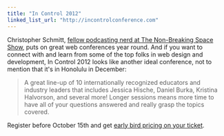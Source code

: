 ```yaml
---
title: "In Control 2012"
linked_list_url: "http://incontrolconference.com"
---
```

<p>Christopher Schmitt, <a href="http://nonbreakingspace.tv">fellow podcasting nerd at The Non-Breaking Space Show</a>, puts on great web conferences year round. And if you want to connect with and learn from some of the top folks in web design and development, In Control 2012 looks like another ideal conference, not to mention that it's in Honolulu in December:</p>
<blockquote><p>
  A great line-up of 10 internationally recognized educators and industry leaders that includes Jessica Hische, Daniel Burka, Kristina Halvorson, and several more! Longer sessions means more time to have all of your questions answered and really grasp the topics covered.
</p></blockquote>
<p>Register before October 15th and get <a href="http://incontrolconference.com/register/">early bird pricing on your ticket</a>.</p>

